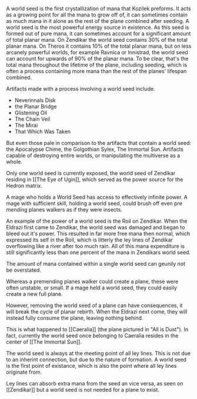 A world seed is the first crystallization of mana that Kozilek preforms. It acts as a growing point for all the mana to grow off of, it can sometimes contain as much mana in it alone as the rest of the plane combined after seeding. A world seed is the most powerful energy source in existence. As this seed is formed out of pure mana, it can sometimes account for a significant amount of total planar mana. On Zendikar the world seed contains 30% of the total planar mana. On Theros it contains 10% of the total planar mana, but on less arcanely powerful worlds, for example Ravnica or Innistrad, the world seed can account for upwards of 90% of the planar mana. To be clear, that's the total mana throughout the lifetime of the plane, including seeding, which is often a process containing more mana than the rest of the planes' lifespan combined.


Artifacts made with a process involving a world seed include.

- Neverinnals Disk
- the Planar Bridge
-  Glistening Oil
- The Chain Veil
- The Mirai 
- That Which Was Taken

But even those pale in comparison to the artifacts that contain a world seed: the Apocalypse Chime, the Golgothian Sylex, The Immortal Sun. Artifacts capable of destroying entire worlds, or manipulating the multiverse  as a whole.

Only one world seed is currently exposed, the world seed of Zendikar residing in [[The Eye of Ugin]], which served as the power source for the Hedron matrix.

A mage who holds a World Seed has access to effectively infinite power. A mage with sufficient skill, holding a world seed, could brush off even pre mending planes walkers as if they were insects.

An example of the power of a world seed is the Roil on Zendikar.  When the Eldrazi first came to Zendikar, the world seed was damaged and began to bleed out it's power. This resulted in far more free mana then normal, which expressed its self in the Roil, which is litterly the ley lines of Zendikar overflowing like a river after too much rain. All of this mana expenditure is still significantly less than one percent of the mana in Zendikars world seed.

The amount of mana contained within a single world seed can geunily not be overstated. 

Whereas a premending planes walker could create a plane, these were often unstable, or small. If a mage held a world seed, they could easily create a new full plane. 

However, removing the world seed of a plane can have consequences, it will break the cycle of planar rebirth. When the Eldrazi next come, they will instead fully consume the plane, leaving nothing behind. 

This is what happened to [[Caeralia]] (the plane pictured in "All is Dust"). In fact, currently the world seed once belonging to Caeralia resides in the center of [[The Immortal Sun]]. 

The world seed is always at the meeting point of all ley lines. This is not due to an inherint connection, but due to the nature of formation. A world seed is the first point of existance, which is also the point where all ley lines originate from.

Ley lines can absorb extra mana from the seed an vice versa, as seen on [[Zendikar]] but a world seed is not needed for a plane to exist.
